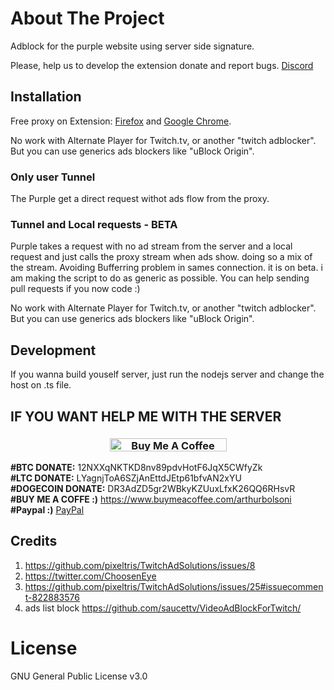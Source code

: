 # About The Project
Adblock for the purple website using server side signature.

Please, help us to develop the extension donate and report bugs. [Discord](https://discord.gg/7MpUUDNxHx)

## Installation

Free proxy on Extension: [Firefox](https://addons.mozilla.org/pt-BR/firefox/addon/purpleadblock/) and [Google Chrome](https://chrome.google.com/webstore/detail/purple-adblock/lkgcfobnmghhbhgekffaadadhmeoindg).

No work with Alternate Player for Twitch.tv, or another "twitch adblocker". But you can use generics ads blockers like "uBlock Origin".

### Only user Tunnel
The Purple get a direct request withot ads flow from the proxy.

### Tunnel and Local requests - BETA
Purple takes a request with no ad stream from the server and a local request and just calls the proxy stream when ads show. doing so a mix of the stream. Avoiding Bufferring problem in sames connection.
it is on beta. i am making the script to do as generic as possible. You can help sending pull requests if you now code :)

No work with Alternate Player for Twitch.tv, or another "twitch adblocker". But you can use generics ads blockers like "uBlock Origin".

## Development
If you wanna build youself server, just run the nodejs server and change the host on .ts file.

## IF YOU WANT HELP ME WITH THE SERVER

<h3 align="center">
   <a href="https://www.buymeacoffee.com/arthurbolsoni" target="_blank"><img src="https://cdn.buymeacoffee.com/buttons/lato-blue.png" alt="Buy Me A Coffee" style="height: 21px !important;width: 187px !important;" ></a>
</h3>

**#BTC DONATE:** 12NXXqNKTKD8nv89pdvHotF6JqX5CWfyZk <br>
**#LTC DONATE:** LYagnjToA6SZjAnEttdJEtp61bfvAN2xYU <br>
**#DOGECOIN DONATE:** DR3AdZD5gr2WBkyKZUuxLfxK26QQ6RHsvR <br>
**#BUY ME A COFFE :)** https://www.buymeacoffee.com/arthurbolsoni <br>
**#Paypal :)** [PayPal](https://www.paypal.com/donate/?business=7KG5ZT4AVJ2D6&no_recurring=0&currency_code=USD)


## Credits

1. https://github.com/pixeltris/TwitchAdSolutions/issues/8
2. https://twitter.com/ChoosenEye
3. https://github.com/pixeltris/TwitchAdSolutions/issues/25#issuecomment-822883576
4. ads list block https://github.com/saucettv/VideoAdBlockForTwitch/

# License
GNU General Public License v3.0
